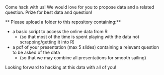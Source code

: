 Come hack with us!  We would love for you to propose data and a related question. Prize for best data and question!

** Please upload a folder to this repository containing:**

* a basic script to access the online data from R
  * (so that most of the time is spent playing with the data not scrapping/getting it into R)
* a pdf of your presentation (max 5 slides) containing a relevant question to be asked of the data
  * (so that we may combine all presentations for smooth sailing)

Looking forward to hacking at this data with all of you!
